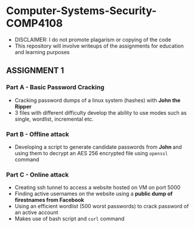 # Computer-Systems-Security-COMP4108

- DISCLAIMER: I do not promote plagarism or copying of the code
- This repository will involve writeups of the assignments for education and learning purposes 

## ASSIGNMENT 1
### Part A - Basic Password Cracking
- Cracking password dumps of a linux system (hashes) with <b>John the Ripper</b>
- 3 files with different difficulty develop the ability to use modes such as single, wordlist, incremental etc. 

### Part B - Offline attack
- Developing a script to generate candidate passwords from <b> John </b> and using them to decrypt an AES 256 encrypted file using ```openssl``` command

### Part C - Online attack
- Creating ssh tunnel to access a website hosted on VM on port 5000
- Finding active usernames on the website using a <b> public dump of firestnames from Facebook </b> 
- Using an efficient wordlist (500 worst passwords) to crack password of an active account
- Makes use of bash script and ```curl``` command
